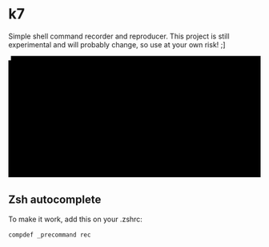 # k7

Simple shell command recorder and reproducer. This project is still experimental and will probably change, so use at your own risk! ;]

![In action](k7.gif)

## Zsh autocomplete

To make it work, add this on your .zshrc:

```
compdef _precommand rec
```
